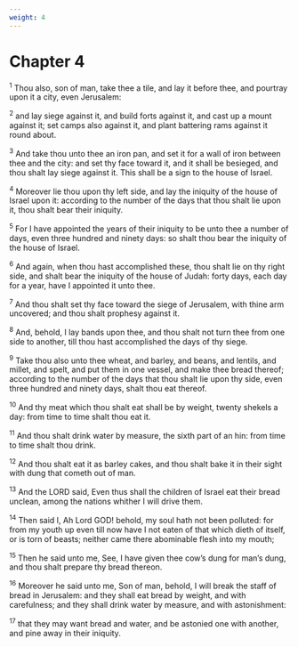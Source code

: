 ```yaml
---
weight: 4
---
```


# Chapter 4

<sup>1</sup> Thou also, son of man, take thee a tile, and lay it before thee, and pourtray upon it a city, even Jerusalem: 

<sup>2</sup> and lay siege against it, and build forts against it, and cast up a mount against it; set camps also against it, and plant battering rams against it round about. 

<sup>3</sup> And take thou unto thee an iron pan, and set it for a wall of iron between thee and the city: and set thy face toward it, and it shall be besieged, and thou shalt lay siege against it. This shall be a sign to the house of Israel. 

<sup>4</sup> Moreover lie thou upon thy left side, and lay the iniquity of the house of Israel upon it: according to the number of the days that thou shalt lie upon it, thou shalt bear their iniquity. 

<sup>5</sup> For I have appointed the years of their iniquity to be unto thee a number of days, even three hundred and ninety days: so shalt thou bear the iniquity of the house of Israel. 

<sup>6</sup> And again, when thou hast accomplished these, thou shalt lie on thy right side, and shalt bear the iniquity of the house of Judah: forty days, each day for a year, have I appointed it unto thee. 

<sup>7</sup> And thou shalt set thy face toward the siege of Jerusalem, with thine arm uncovered; and thou shalt prophesy against it. 

<sup>8</sup> And, behold, I lay bands upon thee, and thou shalt not turn thee from one side to another, till thou hast accomplished the days of thy siege. 

<sup>9</sup> Take thou also unto thee wheat, and barley, and beans, and lentils, and millet, and spelt, and put them in one vessel, and make thee bread thereof; according to the number of the days that thou shalt lie upon thy side, even three hundred and ninety days, shalt thou eat thereof. 

<sup>10</sup> And thy meat which thou shalt eat shall be by weight, twenty shekels a day: from time to time shalt thou eat it. 

<sup>11</sup> And thou shalt drink water by measure, the sixth part of an hin: from time to time shalt thou drink. 

<sup>12</sup> And thou shalt eat it as barley cakes, and thou shalt bake it in their sight with dung that cometh out of man. 

<sup>13</sup> And the LORD said, Even thus shall the children of Israel eat their bread unclean, among the nations whither I will drive them. 

<sup>14</sup> Then said I, Ah Lord GOD! behold, my soul hath not been polluted: for from my youth up even till now have I not eaten of that which dieth of itself, or is torn of beasts; neither came there abominable flesh into my mouth; 

<sup>15</sup> Then he said unto me, See, I have given thee cow’s dung for man’s dung, and thou shalt prepare thy bread thereon. 

<sup>16</sup> Moreover he said unto me, Son of man, behold, I will break the staff of bread in Jerusalem: and they shall eat bread by weight, and with carefulness; and they shall drink water by measure, and with astonishment: 

<sup>17</sup> that they may want bread and water, and be astonied one with another, and pine away in their iniquity. 


